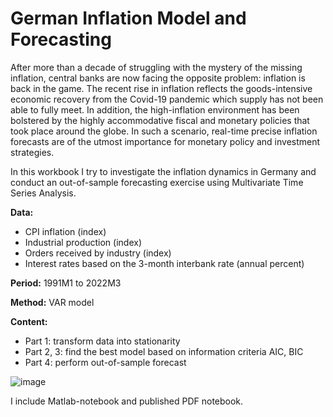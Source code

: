 # German Inflation Model and Forecasting

After more than a decade of struggling with the mystery of the missing inflation, central banks are now facing the opposite problem: inflation is back in the game. The recent rise in inflation reflects the goods-intensive economic recovery from the Covid-19 pandemic which supply has not been able to fully meet. In addition, the high-inflation environment has been bolstered by the highly accommodative fiscal and monetary policies that took place around the globe. In such a scenario, real-time precise inflation forecasts are of the utmost importance for monetary policy and investment strategies. 

In this workbook I try to investigate the inflation dynamics in Germany and conduct an out-of-sample forecasting exercise using Multivariate Time Series Analysis.

**Data:** 
- CPI inflation (index)
- Industrial production (index)
- Orders received by industry (index)
- Interest rates based on the 3-month interbank rate (annual percent)

**Period:** 1991M1 to 2022M3

**Method:** VAR model

**Content:**
- Part 1: transform data into stationarity
- Part 2, 3: find the best model based on information criteria AIC, BIC
- Part 4: perform out-of-sample forecast

![image](https://github.com/lamlam98765/Matlab_VAR-model-German-inflation-forcasting/assets/92735387/066d8db8-8da8-4d13-8864-af461453bb1d)
 

I include Matlab-notebook and published PDF notebook.

